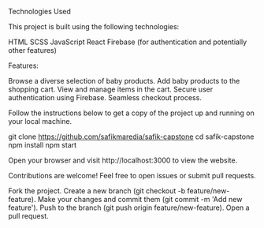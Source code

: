 
Technologies Used

This project is built using the following technologies:

HTML
SCSS
JavaScript
React
Firebase (for authentication and potentially other features)


Features:

Browse a diverse selection of baby products.
Add baby products to the shopping cart.
View and manage items in the cart.
Secure user authentication using Firebase.
Seamless checkout process.

Follow the instructions below to get a copy of the project up and running on your local machine.

git clone https://github.com/safikmaredia/safik-capstone
cd safik-capstone
npm install
npm start

Open your browser and visit http://localhost:3000 to view the website.

Contributions are welcome! Feel free to open issues or submit pull requests.

Fork the project.
Create a new branch (git checkout -b feature/new-feature).
Make your changes and commit them (git commit -m 'Add new feature').
Push to the branch (git push origin feature/new-feature).
Open a pull request.




